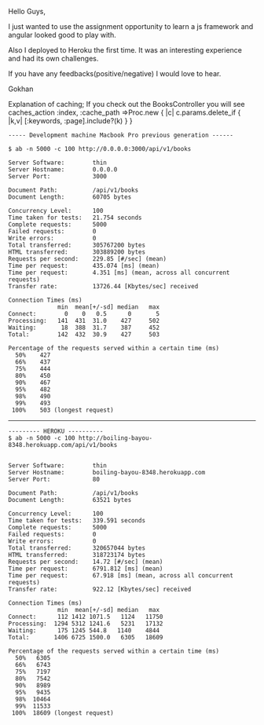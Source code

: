 Hello Guys,

I just wanted to use the assignment opportunity to learn a js framework and angular looked good to play with.

Also I deployed to Heroku the first time. It was an interesting experience and had its own challenges.

If you have any feedbacks(positive/negative) I would love to hear.

Gokhan


Explanation of caching;
If you check out the BooksController  you will see
    caches_action :index, :cache_path =>Proc.new { |c| c.params.delete_if { |k,v| [:keywords, :page].include?(k) } }


    ----- Development machine Macbook Pro previous generation ------

    $ ab -n 5000 -c 100 http://0.0.0.0:3000/api/v1/books

    Server Software:        thin
    Server Hostname:        0.0.0.0
    Server Port:            3000

    Document Path:          /api/v1/books
    Document Length:        60705 bytes

    Concurrency Level:      100
    Time taken for tests:   21.754 seconds
    Complete requests:      5000
    Failed requests:        0
    Write errors:           0
    Total transferred:      305767200 bytes
    HTML transferred:       303889200 bytes
    Requests per second:    229.85 [#/sec] (mean)
    Time per request:       435.074 [ms] (mean)
    Time per request:       4.351 [ms] (mean, across all concurrent requests)
    Transfer rate:          13726.44 [Kbytes/sec] received

    Connection Times (ms)
                  min  mean[+/-sd] median   max
    Connect:        0    0   0.5      0       5
    Processing:   141  431  31.0    427     502
    Waiting:       18  388  31.7    387     452
    Total:        142  432  30.9    427     503

    Percentage of the requests served within a certain time (ms)
      50%    427
      66%    437
      75%    444
      80%    450
      90%    467
      95%    482
      98%    490
      99%    493
     100%    503 (longest request)


--------------

    --------- HEROKU ----------
    $ ab -n 5000 -c 100 http://boiling-bayou-8348.herokuapp.com/api/v1/books


    Server Software:        thin
    Server Hostname:        boiling-bayou-8348.herokuapp.com
    Server Port:            80

    Document Path:          /api/v1/books
    Document Length:        63521 bytes

    Concurrency Level:      100
    Time taken for tests:   339.591 seconds
    Complete requests:      5000
    Failed requests:        0
    Write errors:           0
    Total transferred:      320657044 bytes
    HTML transferred:       318723174 bytes
    Requests per second:    14.72 [#/sec] (mean)
    Time per request:       6791.812 [ms] (mean)
    Time per request:       67.918 [ms] (mean, across all concurrent requests)
    Transfer rate:          922.12 [Kbytes/sec] received

    Connection Times (ms)
                  min  mean[+/-sd] median   max
    Connect:      112 1412 1071.5   1124   11750
    Processing:  1294 5312 1241.6   5231   17132
    Waiting:      175 1245 544.8   1140    4844
    Total:       1406 6725 1500.0   6305   18609

    Percentage of the requests served within a certain time (ms)
      50%   6305
      66%   6743
      75%   7197
      80%   7542
      90%   8989
      95%   9435
      98%  10464
      99%  11533
     100%  18609 (longest request)
